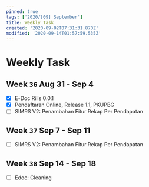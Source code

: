 ```yaml
---
pinned: true
tags: ['2020/[09] September']
title: Weekly Task
created: '2020-09-02T07:31:31.870Z'
modified: '2020-09-14T01:57:59.535Z'
---
```


# Weekly Task

## Week `36` Aug 31 - Sep 4
- [x] E-Doc Rilis 0.0.1
- [x] Pendaftaran Online, Release 1.1, PKUPBG 
- [ ] SIMRS V2: Penambahan Fitur Rekap Per Pendapatan

## Week `37` Sep 7 - Sep 11
- [ ] SIMRS V2: Penambahan Fitur Rekap Per Pendapatan

## Week `38` Sep 14 - Sep 18
- [ ] Edoc: Cleaning


